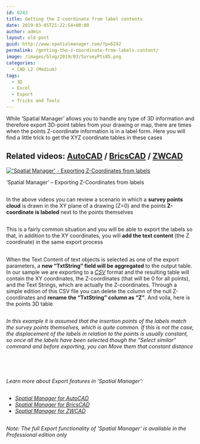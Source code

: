```yaml
---
id: 6242
title: Getting the Z-coordinate from label contents
date: 2019-03-05T21:22:54+00:00
author: admin
layout: old-post
guid: http://www.spatialmanager.com/?p=6242
permalink: /getting-the-z-coordinate-from-labels-content/
image: /images/blog/2019/03/SurveyPts85.png
categories:
  - CAD L2 (Medium)
tags:
  - 3D
  - Excel
  - Export
  - Tricks and Tools
---
```

<p>
  While &#8216;Spatial Manager&#8217; allows you to handle any type of 3D information and therefore export 3D-point tables from your drawing or map, there are times when the points Z-coordinate information is in a label form. Here you will find a little trick to get the XYZ coordinate tables in these cases
</p>

<p>
  <!--more-->
</p>

<h2>
  Related videos: <a href="https://youtu.be/Q7o7Kv8W8IA?rel=0" target="_blank" rel="nofollow"><span><span>AutoCAD</span></span></a> / <a href="https://youtu.be/0LN-QIJEp3k?rel=0" target="_blank" rel="nofollow"><span><span>BricsCAD</span></span></a> / <a href="https://youtu.be/SE1OxTAjNw8?rel=0" target="_blank" rel="nofollow"><span><span>ZWCAD</span></span></a>
</h2>

<div>
  <a href="/images/blog/2019/03/SPMZText.png" target="_blank" rel="nofollow"><img src="/images/blog/2019/03/SPMZText-1024x577.png" alt="'Spatial Manager' - Exporting Z-Coordinates from labels" width="625" height="352" srcset="/images/blog/2019/03/SPMZText-1024x577.png 1024w, /images/blog/2019/03/SPMZText-300x169.png 300w, /images/blog/2019/03/SPMZText-768x433.png 768w, /images/blog/2019/03/SPMZText-624x351.png 624w, /images/blog/2019/03/SPMZText.png 1266w" sizes="(max-width: 625px) 100vw, 625px" /></a>
  
  <p>
    &#8216;Spatial Manager&#8217; &#8211; Exporting Z-Coordinates from labels
  </p>
</div>

<h2>
</h2>

<p>
  In the above videos you can review a scenario in which a <strong>survey points cloud</strong> is drawn in the XY plane of a drawing (Z=0) and the points<strong> Z-coordinate is labeled</strong> next to the points themselves
</p>

<h2>
</h2>

<p>
  This is a fairly common situation and you will be able to export the labels so that, in addition to the XY coordinates, you will <strong>add the text content</strong> (the Z coordinate) in the same export process
</p>

<h2>
</h2>

<p>
  When the Text Content of text objects is selected as one of the export parameters, a <strong>new &#8220;TxtString&#8221; field will be aggregated</strong> to the output table. In our sample we are exporting to a <span><a href="https://en.wikipedia.org/wiki/Comma-separated_values" target="_blank" rel="nofollow"><em>CSV</em></a></span> format and the resulting table will contain the XY coordinates, the Z-coordinates (that will be 0 for all points), and the Text Strings, which are actually the Z-coordinates. Through a simple edition of this CSV file you can delete the column of the null Z-coordinates and <strong>rename the &#8220;TxtString&#8221; column as &#8220;Z&#8221;</strong>. And voila, here is the points 3D table
</p>

<h2>
</h2>

<p>
  <em>In this example it is assumed that the insertion points of the labels <span>match the survey points themselves</span>, which is quite common. If this is not the case, the displacement of the labels in relation to the points is usually constant, so once all the labels have been selected though the &#8220;Select similar&#8221; command and before exporting, you can Move them that constant distance</em>
</p>

<h2>
</h2>

&nbsp;

<h2>
</h2>

<p>
  <em>Learn more about Export features in &#8216;Spatial Manager&#8217;:</em>
</p>

<h2>
</h2>

<ul>
  <li>
    <span><a href="http://wiki.spatialmanager.com/index.php/Spatial_Manager%E2%84%A2_for_AutoCAD_-_FAQs:_Export_(%22Professional%22_edition_only)#How_can_I_Export_AutoCAD_objects_as_spatial_features.3F" target="_blank" rel="nofollow"><span><em>Spatial Manager for AutoCAD</em></span></a></span>
  </li>
  <li>
    <span><span><a href="http://wiki.spatialmanager.com/index.php/Spatial_Manager%E2%84%A2_for_BricsCAD_-_FAQs:_Export_(%22Professional%22_edition_only)#How_can_I_Export_BricsCAD_entities_as_spatial_features.3F" target="_blank" rel="nofollow"><span><em>Spatial Manager for BricsCAD</em></span></a></span></span>
  </li>
  <li>
    <span><span><a href="http://wiki.spatialmanager.com/index.php/Spatial_Manager%E2%84%A2_for_ZWCAD_-_FAQs:_Export_(%22Professional%22_edition_only)#How_can_I_Export_ZWCAD_entities_as_spatial_features.3F" target="_blank" rel="nofollow"><span><em>Spatial Manager for ZWCAD</em></span></a></span></span>
  </li>
</ul>

<h2>
</h2>

<p>
  <em>Note: The full Export functionality of &#8216;Spatial Manager&#8217; is available in the Professional edition only</em>
</p>